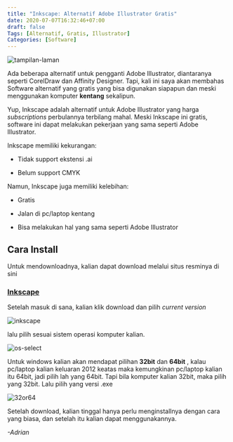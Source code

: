 ```yaml
---
title: "Inkscape: Alternatif Adobe Illustrator Gratis"
date: 2020-07-07T16:32:46+07:00
draft: false
Tags: [Alternatif, Gratis, Illustrator]
Categories: [Software]
---
```

![tampilan-laman](/gambar/inkscape/aitoinkscape.png)

Ada beberapa alternatif untuk pengganti Adobe Illustrator, diantaranya seperti CorelDraw dan Affinity Designer. Tapi, kali ini saya akan membahas Software alternatif yang gratis yang bisa digunakan siapapun dan meski menggunakan komputer **kentang** sekalipun.

Yup, Inkscape adalah alternatif untuk Adobe Illustrator yang harga *subscriptions* perbulannya terbilang mahal. Meski Inkscape ini gratis, software ini dapat melakukan pekerjaan yang sama seperti Adobe Illustrator. 

Inkscape memiliki kekurangan:

- Tidak support ekstensi .ai

- Belum support CMYK

Namun, Inkscape juga memiliki kelebihan:

- Gratis

- Jalan di pc/laptop kentang

- Bisa melakukan hal yang sama seperti Adobe Illustrator

## Cara Install 
Untuk mendownloadnya, kalian dapat download melalui situs resminya di sini
### [Inkscape](https://inkscape.org/)

Setelah masuk di sana, kalian klik download dan pilih *current version*

![inkscape](/gambar/inkscape/download1.png)

lalu pilih sesuai sistem operasi komputer kalian. 

![os-select](/gambar/inkscape/download2.png)

Untuk windows kalian akan mendapat pilihan **32bit** dan **64bit** , kalau pc/laptop kalian keluaran 2012 keatas maka kemungkinan pc/laptop kalian itu 64bit, jadi pilih lah yang 64bit. Tapi bila komputer kalian 32bit, maka pilih yang 32bit. Lalu pilih yang versi .exe

![32or64](/gambar/inkscape/download3.png)

Setelah download, kalian tinggal hanya perlu menginstallnya dengan cara yang biasa, dan setelah itu kalian dapat menggunakannya.

*-Adrian*
